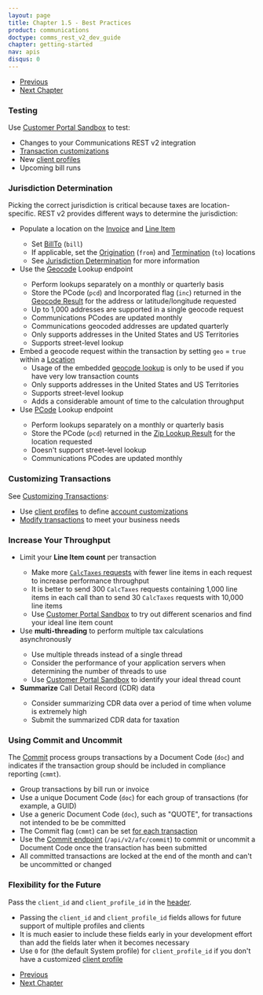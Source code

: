 ```yaml
---
layout: page
title: Chapter 1.5 - Best Practices
product: communications
doctype: comms_rest_v2_dev_guide
chapter: getting-started
nav: apis
disqus: 0
---
```


<ul class="pager">
  <li class="previous"><a href="/communications/dev-guide_rest_v2/getting-started/demo-app/"><i class="glyphicon glyphicon-chevron-left"></i>Previous</a></li>
  <li class="next"><a href="/communications/dev-guide_rest_v2/calculate-taxes/">Next Chapter<i class="glyphicon glyphicon-chevron-right"></i></a></li>
</ul>


<h3>Testing</h3>
Use <a class="dev-guide-link" href="https://communicationsua.avalara.net">Customer Portal Sandbox</a> to test:
<ul class="dev-guide-list">
    <li>Changes to your Communications REST v2 integration</li>
    <li><a class="dev-guide-link" href="/communications/dev-guide_rest_v2/customizing-transactions/transaction-use-cases">Transaction customizations</a></li>
    <li>New <a class="dev-guide-link" href="/communications/dev-guide_rest_v2/customizing-transactions/client-profiles">client profiles</a></li>
    <li>Upcoming bill runs</li>
</ul>

<h3>Jurisdiction Determination</h3>
Picking the correct jurisdiction is critical because taxes are location-specific.  REST v2 provides different ways to determine the jurisdiction:
<ul class="dev-guide-list">
    <li>Populate a location on the <a class="dev-guide-link" href="/communications/dev-guide_rest_v2/reference/invoice">Invoice</a> and <a class="dev-guide-link" href="/communications/dev-guide_rest_v2/reference/line-item">Line Item</a></li>
        <ul class="dev-guide-list">
            <li>Set <a class="dev-guide-link" href="/communications/dev-guide_rest_v2/reference/location">BillTo</a> (<code>bill</code>)</li>
            <li>If applicable, set the <a class="dev-guide-link" href="/communications/dev-guide_rest_v2/reference/location">Origination</a> (<code>from</code>) and <a class="dev-guide-link" href="/communications/dev-guide_rest_v2/reference/location">Termination</a> (<code>to</code>) locations</li>
            <li>See <a class="dev-guide-link" href="/communications/dev-guide_rest_v2/customizing-transactions/sample-transactions/jurisdiction-determination/">Jurisdiction Determination</a> for more information</li>
        </ul>
    <li>Use the <a class="dev-guide-link" href="/communications/dev-guide_rest_v2/getting-started/environments-endpoints#jur_determine/">Geocode</a> Lookup endpoint</li>
        <ul class="dev-guide-list">
            <li>Perform lookups separately on a monthly or quarterly basis</li>
            <li>Store the PCode (<code>pcd</code>) and Incorporated flag (<code>inc</code>) returned in the <a class="dev-guide-link" href="/communications/dev-guide_rest_v2/reference/geocode-result/">Geocode Result</a> for the address or latitude/longitude requested</li>
            <li>Up to 1,000 addresses are supported in a single geocode request</li>
            <li>Communications PCodes are updated monthly</li>
            <li>Communications geocoded addresses are updated quarterly</li>
            <li>Only supports addresses in the United States and US Territories</li>
            <li>Supports street-level lookup</li>
        </ul>
    <li>Embed a geocode request within the transaction by setting <code>geo</code> = <code>true</code> within a <a class="dev-guide-link" href="/communications/dev-guide_rest_v2/reference/location">Location </a>
        <ul class="dev-guide-list">
            <li>Usage of the embedded <a class="dev-guide-link" href="/communications/dev-guide_rest_v2/customizing-transactions/sample-transactions/jurisdiction-determination/">geocode lookup</a> is only to be used if you have very low transaction counts</li>
            <li>Only supports addresses in the United States and US Territories</li>
            <li>Supports street-level lookup</li>
            <li>Adds a considerable amount of time to the calculation throughput</li>
        </ul>
    </li>
    <li>Use <a class="dev-guide-link" href="/communications/dev-guide_rest_v2/getting-started/environments-endpoints#jur_determine/">PCode</a> Lookup endpoint</li>
        <ul class="dev-guide-list">
            <li>Perform lookups separately on a monthly or quarterly basis</li>
            <li>Store the PCode (<code>pcd</code>) returned in the <a class="dev-guide-link" href="/communications/dev-guide_rest_v2/reference/zip-lookup-result/">Zip Lookup Result</a> for the location requested</li>
            <li>Doesn't support street-level lookup</li>
            <li>Communications PCodes are updated monthly</li>
        </ul>
</ul>

<h3>Customizing Transactions</h3>
See <a class="dev-guide-link" href="/communications/dev-guide_rest_v2/customizing-transactions/">Customizing Transactions</a>:
<ul class="dev-guide-list">
    <li>Use <a class="dev-guide-link" href="/communications/dev-guide_rest_v2/customizing-transactions/client-profiles">client profiles</a> to define <a class="dev-guide-link" href="/communications/dev-guide_rest_v2/customizing-transactions/account-customizations/">account customizations</a></li>
    <li><a class="dev-guide-link" href="/communications/dev-guide_rest_v2/customizing-transactions/transaction-use-cases">Modify transactions</a> to meet your business needs</li>
</ul>

<h3>Increase Your Throughput</h3>
<ul class="dev-guide-list">
    <li>Limit your <b>Line Item count</b> per transaction</li>
        <ul class="dev-guide-list">
            <li>Make more <a class="dev-guide-link" href="/communications/dev-guide_rest_v2/calculate-taxes/"><code>CalcTaxes</code> requests</a> with fewer line items in each request to increase performance throughput</li>
            <li>It is better to send 300 <code>CalcTaxes</code> requests containing 1,000 line items in each call than to send 30 <code>CalcTaxes</code> requests with 10,000 line items</li>
            <li>Use <a class="dev-guide-link" href="https://communicationsua.avalara.net">Customer Portal Sandbox</a> to try out different scenarios and find your ideal line item count</li>
        </ul>
    <li>Use <b>multi-threading</b> to perform multiple tax calculations asynchronously</li> 
        <ul class="dev-guide-list">
            <li>Use multiple threads instead of a single thread</li>
            <li>Consider the performance of your application servers when determining the number of threads to use</li>
            <li>Use <a class="dev-guide-link" href="https://communicationsua.avalara.net">Customer Portal Sandbox</a> to identify your ideal thread count</li>
        </ul>
    <li><b>Summarize</b> Call Detail Record (CDR) data</li>
        <ul class="dev-guide-list">
            <li>Consider summarizing CDR data over a period of time when volume is extremely high</li>
            <li>Submit the summarized CDR data for taxation</li>
        </ul>
</ul>

<h3>Using Commit and Uncommit</h3>
The <a class="dev-guide-link" href="/communications/dev-guide_rest_v2/commit-uncommit/">Commit</a> process groups transactions by a Document Code (<code>doc</code>) and indicates if the transaction group should be included in compliance reporting (<code>cmmt</code>).
<ul class="dev-guide-list">
    <li>Group transactions by bill run or invoice</li>
    <li>Use a unique Document Code (<code>doc</code>) for each group of transactions (for example, a GUID)</li> 
    <li>Use a generic Document Code (<code>doc</code>), such as "QUOTE", for transactions not intended to be be committed</li>
    <li>The Commit flag (<code>cmmt</code>) can be set <a class="dev-guide-link" href="/communications/dev-guide_rest_v2/customizing-transactions/sample-transactions/commit">for each transaction</a></li>
    <li>Use the <a class="dev-guide-link" href="/communications/dev-guide_rest_v2/commit-uncommit/commit-request">Commit endpoint</a> (<code>/api/v2/afc/commit</code>) to commit or uncommit a Document Code once the transaction has been submitted</li>
    <li>All committed transactions are locked at the end of the month and can't be uncommitted or changed</li>
</ul>

<h3 id="flexibility">Flexibility for the Future</h3>
Pass the <code>client_id</code> and <code>client_profile_id</code> in the <a class="dev-guide-link" href="/communications/dev-guide_rest_v2/calculate-taxes/">header</a>.
<ul class="dev-guide-list">
    <li>Passing the <code>client_id</code> and <code>client_profile_id</code> fields allows for future support of multiple profiles and clients</li>
    <li>It is much easier to include these fields early in your development effort than add the fields later when it becomes necessary</li>
    <li>Use <code>0</code> for (the default System profile) for <code>client_profile_id</code> if you don't have a customized <a class="dev-guide-link" href="/communications/dev-guide_rest_v2/customizing-transactions/client-profiles/">client profile</a></li>
</ul>


<ul class="pager">
  <li class="previous"><a href="/communications/dev-guide_rest_v2/getting-started/demo-app/"><i class="glyphicon glyphicon-chevron-left"></i>Previous</a></li>
  <li class="next"><a href="/communications/dev-guide_rest_v2/calculate-taxes/">Next Chapter<i class="glyphicon glyphicon-chevron-right"></i></a></li>
</ul>